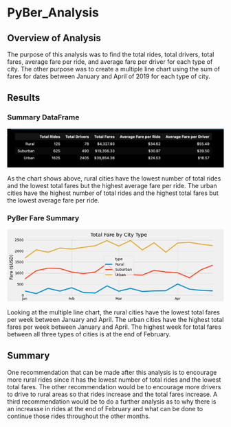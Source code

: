 # PyBer_Analysis

## Overview of Analysis
The purpose of this analysis was to find the total rides, total drivers, total fares, average fare per ride, and average fare per driver for each type of city. The other purpose was to create a multiple line chart using the sum of fares for dates between January and April of 2019 for each type of city. 

## Results

### Summary DataFrame
![summarydataframe](https://github.com/nicole-peltier/PyBer_Analysis/blob/main/analysis/Screen%20Shot%202022-02-22%20at%203.39.58%20PM.png)

As the chart shows above, rural cities have the lowest number of total rides and the lowest total fares but the highest average fare per ride. The urban cities have the highest number of total rides and the highest total fares but the lowest average fare per ride. 

### PyBer Fare Summary 
![pyberfare](https://github.com/nicole-peltier/PyBer_Analysis/blob/main/analysis/PyBer_fare_summary.png)

Looking at the multiple line chart, the rural cities have the lowest total fares per week between January and April. The urban cities have the highest total fares per week between January and April. The highest week for total fares between all three types of cities is at the end of February.  


## Summary
One recommendation that can be made after this analysis is to encourage more rural rides since it has the lowest number of total rides and the lowest total fares. The other recommendation would be to encourage more drivers to drive to rural areas so that rides increase and the total fares increase. A third recommendation would be to do a further analysis as to why there is an increasse in rides at the end of February and what can be done to continue those rides throughout the other months. 
